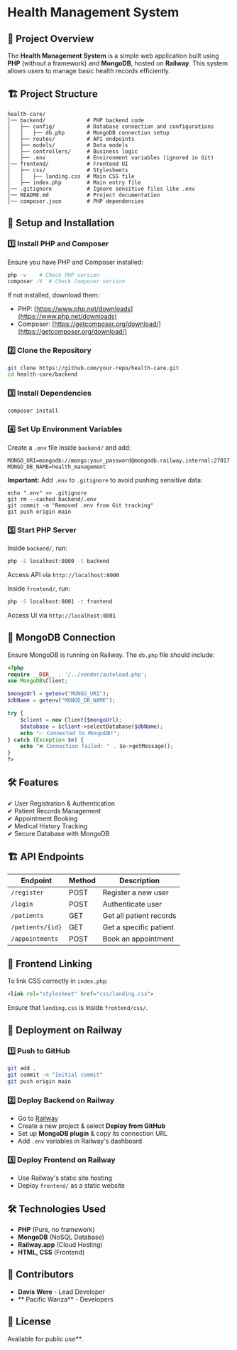 # Health Management System

## 📌 Project Overview
The **Health Management System** is a simple web application built using **PHP** (without a framework) and **MongoDB**, hosted on **Railway**. This system allows users to manage basic health records efficiently.

## 🏗 Project Structure
```
health-care/
│── backend/             # PHP backend code
│   ├── config/          # Database connection and configurations
│   │   ├── db.php       # MongoDB connection setup
│   ├── routes/          # API endpoints
│   ├── models/          # Data models
│   ├── controllers/     # Business logic
│   ├── .env             # Environment variables (ignored in Git)
│── frontend/            # Frontend UI
│   ├── css/             # Stylesheets
│   │   ├── landing.css  # Main CSS file
│   ├── index.php        # Main entry file
│── .gitignore           # Ignore sensitive files like .env
│── README.md            # Project documentation
│── composer.json        # PHP dependencies
```

## 🚀 Setup and Installation

### 1️⃣ **Install PHP and Composer**
Ensure you have PHP and Composer installed:
```sh
php -v    # Check PHP version
composer -V  # Check Composer version
```
If not installed, download them:
- PHP: [https://www.php.net/downloads](https://www.php.net/downloads)
- Composer: [https://getcomposer.org/download/](https://getcomposer.org/download/)

### 2️⃣ **Clone the Repository**
```sh
git clone https://github.com/your-repo/health-care.git
cd health-care/backend
```

### 3️⃣ **Install Dependencies**
```sh
composer install
```

### 4️⃣ **Set Up Environment Variables**
Create a `.env` file inside `backend/` and add:
```
MONGO_URI=mongodb://mongo:your_password@mongodb.railway.internal:27017
MONGO_DB_NAME=health_management
```
**Important:** Add `.env` to `.gitignore` to avoid pushing sensitive data:
```
echo ".env" >> .gitignore
git rm --cached backend/.env
git commit -m "Removed .env from Git tracking"
git push origin main
```

### 5️⃣ **Start PHP Server**
Inside `backend/`, run:
```sh
php -S localhost:8000 -t backend
```
Access API via `http://localhost:8000`

Inside `frontend/`, run:
```sh
php -S localhost:8001 -t frontend
```
Access UI via `http://localhost:8001`

## 🔗 MongoDB Connection
Ensure MongoDB is running on Railway. The `db.php` file should include:
```php
<?php
require __DIR__ . '/../vendor/autoload.php';
use MongoDB\Client;

$mongoUrl = getenv("MONGO_URI");
$dbName = getenv("MONGO_DB_NAME");

try {
    $client = new Client($mongoUrl);
    $database = $client->selectDatabase($dbName);
    echo "✅ Connected to MongoDB!";
} catch (Exception $e) {
    echo "❌ Connection failed: " . $e->getMessage();
}
?>
```

## 🛠 Features
✔ User Registration & Authentication  
✔ Patient Records Management  
✔ Appointment Booking  
✔ Medical History Tracking  
✔ Secure Database with MongoDB

## 🏗 API Endpoints
| Endpoint | Method | Description |
|----------|--------|-------------|
| `/register` | POST | Register a new user |
| `/login` | POST | Authenticate user |
| `/patients` | GET | Get all patient records |
| `/patients/{id}` | GET | Get a specific patient |
| `/appointments` | POST | Book an appointment |

## 📌 Frontend Linking
To link CSS correctly in `index.php`:
```html
<link rel="stylesheet" href="css/landing.css">
```
Ensure that `landing.css` is inside `frontend/css/`.

## 🚀 Deployment on Railway
### 1️⃣ Push to GitHub
```sh
git add .
git commit -m "Initial commit"
git push origin main
```
### 2️⃣ Deploy Backend on Railway
- Go to [Railway](https://railway.app/)
- Create a new project & select **Deploy from GitHub**
- Set up **MongoDB plugin** & copy its connection URL
- Add `.env` variables in Railway's dashboard

### 3️⃣ Deploy Frontend on Railway
- Use Railway's static site hosting
- Deploy `frontend/` as a static website

## 🛠 Technologies Used
- **PHP** (Pure, no framework)
- **MongoDB** (NoSQL Database)
- **Railway.app** (Cloud Hosting)
- **HTML, CSS** (Frontend)

## 📌 Contributors
- **Davis Were** - Lead Developer
- **	Pacific Wanza** - Developers

## 📜 License
Available for public use**.

